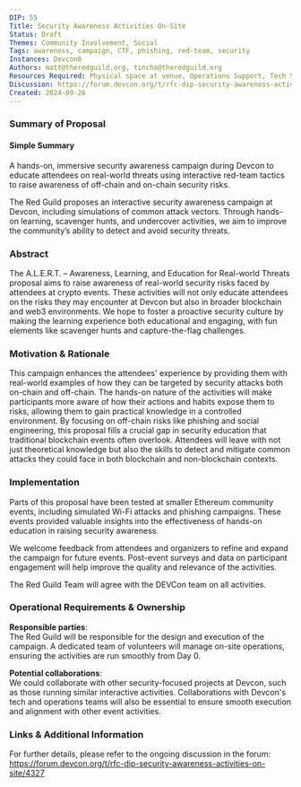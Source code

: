 ```yaml
---
DIP: 55
Title: Security Awareness Activities On-Site  
Status: Draft  
Themes: Community Involvement, Social  
Tags: awareness, campaign, CTF, phishing, red-team, security 
Instances: Devcon8
Authors: matt@theredguild.org, tincho@theredguild.org  
Resources Required: Physical space at venue, Operations Support, Tech Support, Volunteers, Access to Infrastructure.  
Discussion: https://forum.devcon.org/t/rfc-dip-security-awareness-activities-on-site/4327
Created: 2024-09-26
---
```


### Summary of Proposal

#### Simple Summary  
A hands-on, immersive security awareness campaign during Devcon to educate attendees on real-world threats using interactive red-team tactics to raise awareness of off-chain and on-chain security risks.

The Red Guild proposes an interactive security awareness campaign at Devcon, including simulations of common attack vectors. Through hands-on learning, scavenger hunts, and undercover activities, we aim to improve the community’s ability to detect and avoid security threats.  


### Abstract  
The A.L.E.R.T. – Awareness, Learning, and Education for Real-world Threats proposal aims to raise awareness of real-world security risks faced by attendees at crypto events. These activities will not only educate attendees on the risks they may encounter at Devcon but also in broader blockchain and web3 environments. We hope to foster a proactive security culture by making the learning experience both educational and engaging, with fun elements like scavenger hunts and capture-the-flag challenges.


### Motivation & Rationale  
This campaign enhances the attendees' experience by providing them with real-world examples of how they can be targeted by security attacks both on-chain and off-chain. The hands-on nature of the activities will make participants more aware of how their actions and habits expose them to risks, allowing them to gain practical knowledge in a controlled environment. By focusing on off-chain risks like phishing and social engineering, this proposal fills a crucial gap in security education that traditional blockchain events often overlook. Attendees will leave with not just theoretical knowledge but also the skills to detect and mitigate common attacks they could face in both blockchain and non-blockchain contexts.


### Implementation  
Parts of this proposal have been tested at smaller Ethereum community events, including simulated Wi-Fi attacks and phishing campaigns. These events provided valuable insights into the effectiveness of hands-on education in raising security awareness.

We welcome feedback from attendees and organizers to refine and expand the campaign for future events. Post-event surveys and data on participant engagement will help improve the quality and relevance of the activities.

The Red Guild Team will agree with the DEVCon team on all activities.
### Operational Requirements & Ownership

**Responsible parties**:  
   The Red Guild will be responsible for the design and execution of the campaign. A dedicated team of volunteers will manage on-site operations, ensuring the activities are run smoothly from Day 0.

 **Potential collaborations**:  
   We could collaborate with other security-focused projects at Devcon, such as those running similar interactive activities. Collaborations with Devcon's tech and operations teams will also be essential to ensure smooth execution and alignment with other event activities.


### Links & Additional Information  
For further details, please refer to the ongoing discussion in the forum: https://forum.devcon.org/t/rfc-dip-security-awareness-activities-on-site/4327  

